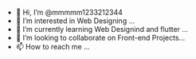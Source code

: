 - 👋 Hi, I’m @mmmmm1233212344
- 👀 I’m interested in Web Designing ...
- 🌱 I’m currently learning Web Designind and flutter ...
- 💞️ I’m looking to collaborate on  Front-end Projects...
- 📫 How to reach me ...

<!---
mmmmm1233212344/mmmmm1233212344 is a ✨ special ✨ repository because its `README.md` (this file) appears on your GitHub profile.
You can click the Preview link to take a look at your changes.
--->
